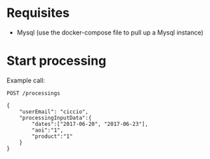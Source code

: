 # Requisites

- Mysql (use the docker-compose file to pull up a Mysql instance)


# Start processing

Example call:

    POST /processings
    
    {
        "userEmail": "ciccio",
        "processingInputData":{
            "dates":["2017-06-20", "2017-06-23"],
            "aoi":"1",
            "product":"1"
        }
    }